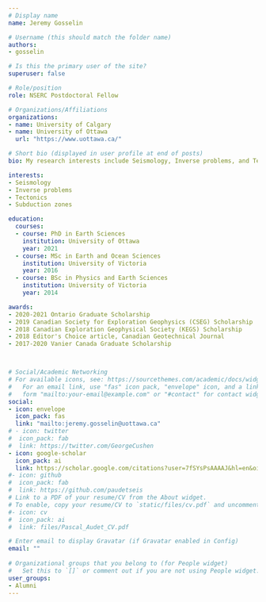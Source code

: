 ```yaml
---
# Display name
name: Jeremy Gosselin

# Username (this should match the folder name)
authors:
- gosselin

# Is this the primary user of the site?
superuser: false

# Role/position
role: NSERC Postdoctoral Fellow

# Organizations/Affiliations
organizations:
- name: University of Calgary
- name: University of Ottawa
  url: "https://www.uottawa.ca/"

# Short bio (displayed in user profile at end of posts)
bio: My research interests include Seismology, Inverse problems, and Tectonics.

interests:
- Seismology
- Inverse problems
- Tectonics
- Subduction zones

education:
  courses:
  - course: PhD in Earth Sciences
    institution: University of Ottawa
    year: 2021
  - course: MSc in Earth and Ocean Sciences
    institution: University of Victoria
    year: 2016
  - course: BSc in Physics and Earth Sciences
    institution: University of Victoria
    year: 2014

awards:
- 2020-2021 Ontario Graduate Scholarship
- 2019 Canadian Society for Exploration Geophysics (CSEG) Scholarship
- 2018 Canadian Exploration Geophysical Society (KEGS) Scholarship
- 2018 Editor's Choice article, Canadian Geotechnical Journal
- 2017-2020 Vanier Canada Graduate Scholarship



# Social/Academic Networking
# For available icons, see: https://sourcethemes.com/academic/docs/widgets/#icons
#   For an email link, use "fas" icon pack, "envelope" icon, and a link in the
#   form "mailto:your-email@example.com" or "#contact" for contact widget.
social:
- icon: envelope
  icon_pack: fas
  link: "mailto:jeremy.gosselin@uottawa.ca"
# - icon: twitter
#  icon_pack: fab
#  link: https://twitter.com/GeorgeCushen
- icon: google-scholar
  icon_pack: ai
  link: https://scholar.google.com/citations?user=7fSYsPsAAAAJ&hl=en&oi=sra
#- icon: github
#  icon_pack: fab
#  link: https://github.com/paudetseis
# Link to a PDF of your resume/CV from the About widget.
# To enable, copy your resume/CV to `static/files/cv.pdf` and uncomment the lines below.  
#- icon: cv
#  icon_pack: ai
#  link: files/Pascal_Audet_CV.pdf

# Enter email to display Gravatar (if Gravatar enabled in Config)
email: ""
  
# Organizational groups that you belong to (for People widget)
#   Set this to `[]` or comment out if you are not using People widget.  
user_groups:
- Alumni
---
```



